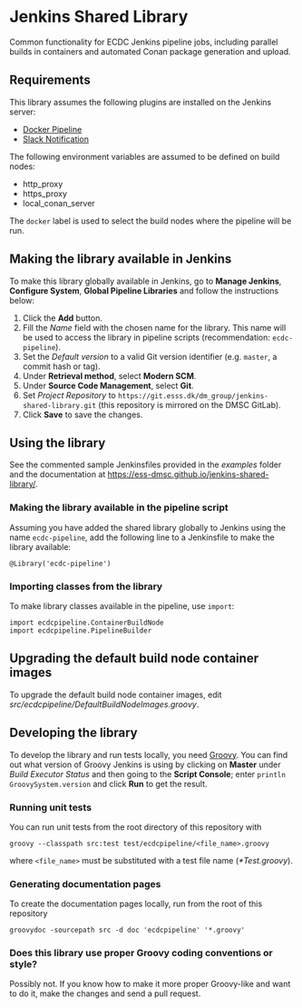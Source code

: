 # Jenkins Shared Library

Common functionality for ECDC Jenkins pipeline jobs, including parallel builds in containers and automated Conan package generation and upload.


## Requirements

This library assumes the following plugins are installed on the Jenkins server:

- [Docker Pipeline](https://wiki.jenkins.io/display/JENKINS/Docker+Pipeline+Plugin)
- [Slack Notification](http://wiki.jenkins-ci.org/display/JENKINS/Slack+Plugin)

The following environment variables are assumed to be defined on build nodes:

- http_proxy
- https_proxy
- local_conan_server

The `docker` label is used to select the build nodes where the pipeline will be run.


## Making the library available in Jenkins

To make this library globally available in Jenkins, go to **Manage Jenkins**, **Configure System**, **Global Pipeline Libraries** and follow the instructions below:

1. Click the **Add** button.
2. Fill the *Name* field with the chosen name for the library. This name will be used to access the library in pipeline scripts (recommendation: `ecdc-pipeline`).
3. Set the *Default version* to a valid Git version identifier (e.g. `master`, a commit hash or tag).
4. Under **Retrieval method**, select **Modern SCM**.
5. Under **Source Code Management**, select **Git**.
6. Set *Project Repository* to `https://git.esss.dk/dm_group/jenkins-shared-library.git` (this repository is mirrored on the DMSC GitLab).
7. Click **Save** to save the changes.


## Using the library

See the commented sample Jenkinsfiles provided in the *examples* folder and the documentation at https://ess-dmsc.github.io/jenkins-shared-library/.

### Making the library available in the pipeline script

Assuming you have added the shared library globally to Jenkins using the name `ecdc-pipeline`, add the following line to a Jenkinsfile to make the library available:

```
@Library('ecdc-pipeline')
```

### Importing classes from the library

To make library classes available in the pipeline, use `import`:

```
import ecdcpipeline.ContainerBuildNode
import ecdcpipeline.PipelineBuilder
```


## Upgrading the default build node container images

To upgrade the default build node container images, edit *src/ecdcpipeline/DefaultBuildNodeImages.groovy*.


## Developing the library

To develop the library and run tests locally, you need [Groovy](http://www.groovy-lang.org). You can find out what version of Groovy Jenkins is using by clicking on **Master** under *Build Executor Status* and then going to the **Script Console**; enter `println GroovySystem.version` and click **Run** to get the result.


### Running unit tests

You can run unit tests from the root directory of this repository with

```
groovy --classpath src:test test/ecdcpipeline/<file_name>.groovy
```

where `<file_name>` must be substituted with a test file name (_*Test.groovy_).

### Generating documentation pages

To create the documentation pages locally, run from the root of this repository

```
groovydoc -sourcepath src -d doc 'ecdcpipeline' '*.groovy'
```


### Does this library use proper Groovy coding conventions or style?

Possibly not. If you know how to make it more proper Groovy-like and want to do it, make the changes and send a pull request.
